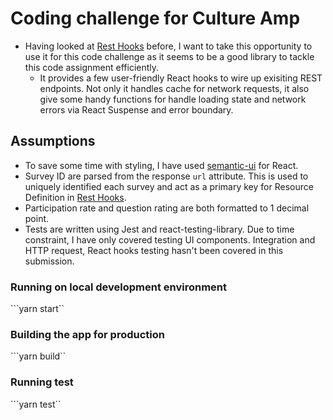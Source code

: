 # Coding challenge for Culture Amp

- Having looked at [Rest Hooks](https://resthooks.io "Rest Hooks") before, I want to take this opportunity to use it for this code challenge as it seems to be a good library to tackle this code assignment efficiently.
  - It provides a few user-friendly React hooks to wire up exisiting REST endpoints. Not only it handles cache for network requests, it also give some handy functions for handle loading state and network errors via React Suspense and error boundary.

## Assumptions
- To save some time with styling, I have used [semantic-ui](https://react.semantic-ui.com/) for React.
- Survey ID are parsed from the response `url` attribute. This is used to uniquely identified each survey and act as a primary key for Resource Definition in [Rest Hooks](https://resthooks.io "Rest Hooks").
- Participation rate and question rating are both formatted to 1 decimal point.
- Tests are written using Jest and react-testing-library. Due to time constraint, I have only covered testing UI components. Integration and HTTP request, React hooks testing hasn't been covered in this submission.

### Running on local development environment

```yarn start``

### Building the app for production

```yarn build``

### Running test

```yarn test``
